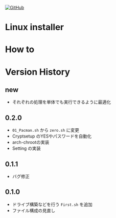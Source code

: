 <a href="LICENSE" alt="MIT License"><img alt="GitHub" src="https://img.shields.io/github/license/toshiki670/linux_installer?style=flat-square"></a>

# Linux installer

# How to

# Version History
## new
- それぞれの処理を単体でも実行できるように最適化

## 0.2.0
- `01_Pacman.sh` から `zero.sh` に変更
- Cryptsetup のYESやパスワードを自動化
- arch-chrootの実装
- Setting の実装

## 0.1.1
- バグ修正

## 0.1.0
- ドライブ構築などを行う `First.sh` を追加
- ファイル構成の見直し
